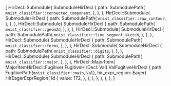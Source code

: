 [
    HirDecl::Submodule(
        SubmoduleHirDecl {
            path: SubmodulePath(
                `mnist_classifier::connected_component`,
            ),
        },
    ),
    HirDecl::Submodule(
        SubmoduleHirDecl {
            path: SubmodulePath(
                `mnist_classifier::raw_contour`,
            ),
        },
    ),
    HirDecl::Submodule(
        SubmoduleHirDecl {
            path: SubmodulePath(
                `mnist_classifier::geom2d`,
            ),
        },
    ),
    HirDecl::Submodule(
        SubmoduleHirDecl {
            path: SubmodulePath(
                `mnist_classifier::line_segment_sketch`,
            ),
        },
    ),
    HirDecl::Submodule(
        SubmoduleHirDecl {
            path: SubmodulePath(
                `mnist_classifier::fermi`,
            ),
        },
    ),
    HirDecl::Submodule(
        SubmoduleHirDecl {
            path: SubmodulePath(
                `mnist_classifier::digits`,
            ),
        },
    ),
    HirDecl::Submodule(
        SubmoduleHirDecl {
            path: SubmodulePath(
                `mnist_classifier::major`,
            ),
        },
    ),
    HirDecl::MajorItem(
        MajorItemHirDecl::Fugitive(
            FugitiveHirDecl::Val(
                ValFugitiveHirDecl {
                    path: FugitivePath(`mnist_classifier::main`, `Val`),
                    hir_expr_region: Eager(
                        HirEagerExprRegion(
                            Id {
                                value: 172,
                            },
                        ),
                    ),
                },
            ),
        ),
    ),
]